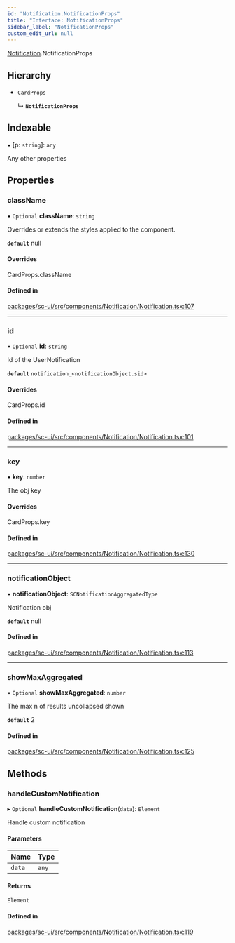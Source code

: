 ```yaml
---
id: "Notification.NotificationProps"
title: "Interface: NotificationProps"
sidebar_label: "NotificationProps"
custom_edit_url: null
---
```


[Notification](../modules/Notification.md).NotificationProps

## Hierarchy

- `CardProps`

  ↳ **`NotificationProps`**

## Indexable

▪ [p: `string`]: `any`

Any other properties

## Properties

### className

• `Optional` **className**: `string`

Overrides or extends the styles applied to the component.

**`default`** null

#### Overrides

CardProps.className

#### Defined in

[packages/sc-ui/src/components/Notification/Notification.tsx:107](https://github.com/selfcommunity/community-ui/blob/1eb776a/packages/sc-ui/src/components/Notification/Notification.tsx#L107)

___

### id

• `Optional` **id**: `string`

Id of the UserNotification

**`default`** `notification_<notificationObject.sid>`

#### Overrides

CardProps.id

#### Defined in

[packages/sc-ui/src/components/Notification/Notification.tsx:101](https://github.com/selfcommunity/community-ui/blob/1eb776a/packages/sc-ui/src/components/Notification/Notification.tsx#L101)

___

### key

• **key**: `number`

The obj key

#### Overrides

CardProps.key

#### Defined in

[packages/sc-ui/src/components/Notification/Notification.tsx:130](https://github.com/selfcommunity/community-ui/blob/1eb776a/packages/sc-ui/src/components/Notification/Notification.tsx#L130)

___

### notificationObject

• **notificationObject**: `SCNotificationAggregatedType`

Notification obj

**`default`** null

#### Defined in

[packages/sc-ui/src/components/Notification/Notification.tsx:113](https://github.com/selfcommunity/community-ui/blob/1eb776a/packages/sc-ui/src/components/Notification/Notification.tsx#L113)

___

### showMaxAggregated

• `Optional` **showMaxAggregated**: `number`

The max n of results uncollapsed shown

**`default`** 2

#### Defined in

[packages/sc-ui/src/components/Notification/Notification.tsx:125](https://github.com/selfcommunity/community-ui/blob/1eb776a/packages/sc-ui/src/components/Notification/Notification.tsx#L125)

## Methods

### handleCustomNotification

▸ `Optional` **handleCustomNotification**(`data`): `Element`

Handle custom notification

#### Parameters

| Name | Type |
| :------ | :------ |
| `data` | `any` |

#### Returns

`Element`

#### Defined in

[packages/sc-ui/src/components/Notification/Notification.tsx:119](https://github.com/selfcommunity/community-ui/blob/1eb776a/packages/sc-ui/src/components/Notification/Notification.tsx#L119)
